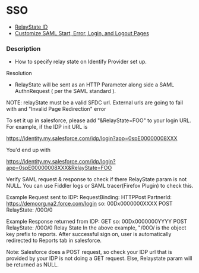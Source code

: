 # SSO

* [RelayState ID](https://help.salesforce.com/articleView?id=000176508&type=1)
* [Customize SAML Start, Error, Login, and Logout Pages](https://help.salesforce.com/articleView?id=sso_saml_start_stop_pages.htm&type=0)

### Description	
* How to specify relay state on Identify Provider set up.

Resolution	
* RelayState will be sent as an HTTP Parameter along side a SAML AuthnRequest ( per the SAML standard ).

NOTE: relayState must be a valid SFDC url. External urls are going to fail with and "Invalid Page Redirection" error
 
To set it up in salesforce, please add "&RelayState=FOO" to your login URL. For example, if the IDP init URL is 
 
https://identity.my.salesforce.com/idp/login?app=0spE00000008XXX
 
You'd end up with 
 
https://identity.my.salesforce.com/idp/login?app=0spE00000008XXX&RelayState=FOO 

Verify SAML request & response to check if there RelayState param is not NULL. You can use Fiddler logs or SAML tracer(Firefox Plugin) to check this.

Example Request sent to IDP:
RequestBinding: HTTPPost
PartnerId: https://demoorg.na2.force.com/login
so: 00Dx0000000XXXX
POST
RelayState: /00O/0

Example Response returned from IDP:
GET
so: 00Dx0000000YYYY
POST
RelayState: /00O/0
Relay State
In the above example, "/00O/ is the object key prefix to reports. After successful sign on, user is automatically redirected to Reports tab in salesforce.

Note: Salesforce does a POST request, so check your IDP url that is provided by your IDP is not doing a GET request. Else, Relaystate param will be returned as NULL.
